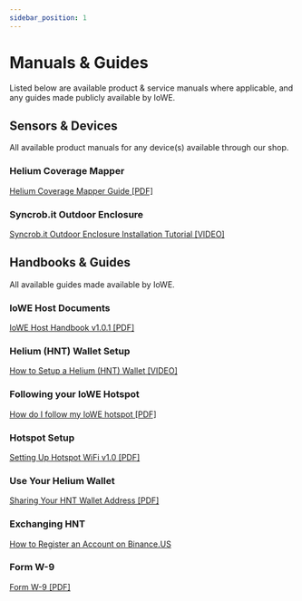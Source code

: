 ```yaml
---
sidebar_position: 1
---
```


# Manuals & Guides
Listed below are available product & service manuals where applicable, and any guides made publicly available by IoWE.

## Sensors & Devices
All available product manuals for any device(s) available through our shop.

### Helium Coverage Mapper

[Helium Coverage Mapper Guide [PDF]](/downloads/Helium-Coverage-Mapper-Guide-v1_1.pdf)

### Syncrob.it Outdoor Enclosure

[Syncrob.it Outdoor Enclosure Installation Tutorial [VIDEO]](https://www.youtube.com/watch?v=WhybYWHdizk)

## Handbooks & Guides
All available guides made available by IoWE.

### IoWE Host Documents
[IoWE Host Handbook v1.0.1 [PDF]](/downloads/Host-Handbook-v1_0_1.pdf)

### Helium (HNT) Wallet Setup
[How to Setup a Helium (HNT) Wallet [VIDEO]](https://www.youtube.com/watch?v=Vuav5DbHkxw)

### Following your IoWE Hotspot
[How do I follow my IoWE hotspot [PDF]](/downloads/How-do-I-follow-my-IoWE-Hotspot.pdf)

### Hotspot Setup
[Setting Up Hotspot WiFi v1.0 [PDF]](/downloads/Setting-Up-Hotspot-WiFi.pdf)

### Use Your Helium Wallet
[Sharing Your HNT Wallet Address [PDF]](/downloads/Sharing-your-HNT-wallet-address.pdf)

### Exchanging HNT
[How to Register an Account on Binance.US](https://support.binance.us/hc/en-us/articles/360046786874-How-to-Register-an-Account-on-Binance-US)

### Form W-9
[Form W-9 [PDF]](/downloads/Form-W-9.pdf)